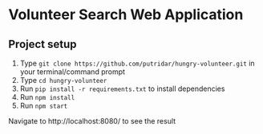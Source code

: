 # Volunteer Search Web Application

## Project setup
1. Type ```git clone https://github.com/putridar/hungry-volunteer.git``` in your terminal/command prompt
2. Type ```cd hungry-volunteer```
3. Run ```pip install -r requirements.txt``` to install dependencies
4. Run ```npm install```
5. Run ```npm start```

Navigate to http://localhost:8080/ to see the result
